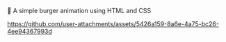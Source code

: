 🍔 A simple burger animation using HTML and CSS

https://github.com/user-attachments/assets/5426a159-8a6e-4a75-bc26-4ee94367993d

